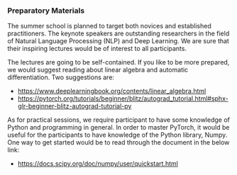 
### Preparatory Materials

The summer school is planned to target both novices and established practitioners. The keynote speakers are outstanding researchers in the field of Natural Language Processing (NLP) and Deep Learning. We are sure that their inspiring lectures would be of interest to all participants.

The lectures are going to be self-contained. If you like to be more prepared, we would suggest reading about linear algebra and automatic differentiation. Two suggestions are:

* https://www.deeplearningbook.org/contents/linear_algebra.html
* https://pytorch.org/tutorials/beginner/blitz/autograd_tutorial.html#sphx-glr-beginner-blitz-autograd-tutorial-py

As for practical sessions, we require participant to have some knowledge of Python and programming in general. In order to master PyTorch, it would be useful for the participants to have knowledge of the Python library, Numpy. One way to get started would be to read through the document in the below link:

* https://docs.scipy.org/doc/numpy/user/quickstart.html
